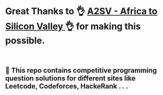 # Great Thanks to 👌 <a href="https://a2sv.org/"> A2SV - Africa to Silicon Valley </a> 👌  for making this possible.

<br> 

## 📑 This repo contains competitive programming question solutions for different sites like Leetcode, Codeforces, HackeRank . . .
<br>
